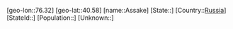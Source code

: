 ﻿---
location: [40.58,76.32]
type: City
tags:
- geo/City


SpocWebEntityId: 28900
isDeleted: false
confidential: public

---
[geo-lon::76.32]
[geo-lat::40.58]
[name::Assake]
[State::]
[Country::[Russia](geo/Continent/Europe/Russia.md)]
[StateId::]
[Population::]
[Unknown::]

